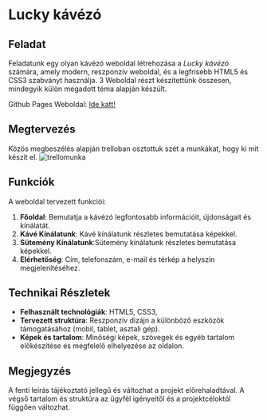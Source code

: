 # Lucky kávézó

## Feladat

Feladatunk egy olyan kávézó weboldal létrehozása a *Lucky kávézó* számára, amely modern, reszponzív weboldal, és a legfrisebb HTML5 és CSS3 szabványt használja.
3 Weboldal részt készítettünk összesen, mindegyik külön megadott téma alapján készült.

Github Pages Weboldal: [Ide katt!](https://janibt.github.io/GYJProjekt/)

## Megtervezés
Közös megbeszélés alapján trelloban osztottuk szét a munkákat, hogy ki mit készít el.
![trellomunka](https://github.com/JaniBT/GYJProjekt/assets/145447217/9b4f5d06-53c7-4d58-854b-6afe2a08273f)

## Funkciók

A weboldal tervezett funkciói:

1. **Főoldal**: Bemutatja a kávézó legfontosabb információit, újdonságait és kínálatát.
2. **Kávé Kínálatunk**: Kávé kínálatunk részletes bemutatása képekkel.
3. **Sütemény Kínálatunk**:Sütemény kínálatunk részletes bemutatása képekkel.
4. **Elérhetőség**: Cím, telefonszám, e-mail és térkép a helyszín megjelenítéséhez.

## Technikai Részletek

- **Felhasznált technológiák**: HTML5, CSS3, 
- **Tervezett struktúra**: Reszponzív dizájn a különböző eszközök támogatásához (mobil, tablet, asztali gép).
- **Képek és tartalom**: Minőségi képek, szövegek és egyéb tartalom előkészítése és megfelelő elhelyezése az oldalon.


## Megjegyzés

A fenti leírás tájékoztató jellegű és változhat a projekt előrehaladtával. A végső tartalom és struktúra az ügyfél igényeitől és a projektcéloktól függően változhat.
